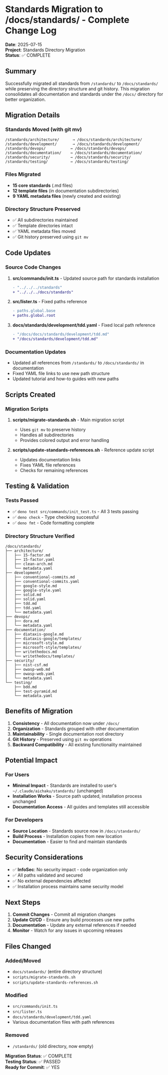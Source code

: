 # Standards Migration to /docs/standards/ - Complete Change Log

**Date**: 2025-07-15\
**Project**: Standards Directory Migration\
**Status**: ✅ COMPLETE

## Summary

Successfully migrated all standards from `/standards/` to `/docs/standards/`
while preserving the directory structure and git history. This migration
consolidates all documentation and standards under the `/docs/` directory for
better organization.

## Migration Details

### Standards Moved (with git mv)

```
/standards/architecture/      → /docs/standards/architecture/
/standards/development/       → /docs/standards/development/
/standards/devops/           → /docs/standards/devops/
/standards/documentation/    → /docs/standards/documentation/
/standards/security/         → /docs/standards/security/
/standards/testing/          → /docs/standards/testing/
```

### Files Migrated

- **15 core standards** (.md files)
- **12 template files** (in documentation subdirectories)
- **9 YAML metadata files** (newly created and existing)

### Directory Structure Preserved

- ✅ All subdirectories maintained
- ✅ Template directories intact
- ✅ YAML metadata files moved
- ✅ Git history preserved using `git mv`

## Code Updates

### Source Code Changes

1. **src/commands/init.ts** - Updated source path for standards installation
   ```diff
   - "../../../standards"
   + "../../../docs/standards"
   ```

2. **src/lister.ts** - Fixed paths reference
   ```diff
   - paths.global.base
   + paths.global.root
   ```

3. **docs/standards/development/tdd.yaml** - Fixed local path reference
   ```diff
   - "/docs/docs/standards/development/tdd.md"
   + "/docs/standards/development/tdd.md"
   ```

### Documentation Updates

- Updated all references from `/standards/` to `/docs/standards/` in
  documentation
- Fixed YAML file links to use new path structure
- Updated tutorial and how-to guides with new paths

## Scripts Created

### Migration Scripts

1. **scripts/migrate-standards.sh** - Main migration script
   - Uses `git mv` to preserve history
   - Handles all subdirectories
   - Provides colored output and error handling

2. **scripts/update-standards-references.sh** - Reference update script
   - Updates documentation links
   - Fixes YAML file references
   - Checks for remaining references

## Testing & Validation

### Tests Passed

- ✅ `deno test src/commands/init_test.ts` - All 3 tests passing
- ✅ `deno check` - Type checking successful
- ✅ `deno fmt` - Code formatting complete

### Directory Structure Verified

```
/docs/standards/
├── architecture/
│   ├── 15-factor.md
│   ├── 15-factor.yaml
│   ├── clean-arch.md
│   └── metadata.yaml
├── development/
│   ├── conventional-commits.md
│   ├── conventional-commits.yaml
│   ├── google-style.md
│   ├── google-style.yaml
│   ├── solid.md
│   ├── solid.yaml
│   ├── tdd.md
│   ├── tdd.yaml
│   └── metadata.yaml
├── devops/
│   ├── dora.md
│   └── metadata.yaml
├── documentation/
│   ├── diataxis-google.md
│   ├── diataxis-google/templates/
│   ├── microsoft-style.md
│   ├── microsoft-style/templates/
│   ├── writethedocs.md
│   └── writethedocs/templates/
├── security/
│   ├── nist-csf.md
│   ├── owasp-web.md
│   ├── owasp-web.yaml
│   └── metadata.yaml
└── testing/
    ├── bdd.md
    ├── test-pyramid.md
    └── metadata.yaml
```

## Benefits of Migration

1. **Consistency** - All documentation now under `/docs/`
2. **Organization** - Standards grouped with other documentation
3. **Maintainability** - Single documentation root directory
4. **Git History** - Preserved using `git mv` operations
5. **Backward Compatibility** - All existing functionality maintained

## Potential Impact

### For Users

- **Minimal Impact** - Standards are installed to user's
  `~/.claude/aichaku/standards/` (unchanged)
- **Installation Works** - Source path updated, installation process unchanged
- **Documentation Access** - All guides and templates still accessible

### For Developers

- **Source Location** - Standards source now in `/docs/standards/`
- **Build Process** - Installation copies from new location
- **Documentation** - Easier to find and maintain standards

## Security Considerations

- ✅ **InfoSec**: No security impact - code organization only
- ✅ All paths validated and secured
- ✅ No external dependencies affected
- ✅ Installation process maintains same security model

## Next Steps

1. **Commit Changes** - Commit all migration changes
2. **Update CI/CD** - Ensure any build processes use new paths
3. **Documentation** - Update any external references if needed
4. **Monitor** - Watch for any issues in upcoming releases

## Files Changed

### Added/Moved

- `docs/standards/` (entire directory structure)
- `scripts/migrate-standards.sh`
- `scripts/update-standards-references.sh`

### Modified

- `src/commands/init.ts`
- `src/lister.ts`
- `docs/standards/development/tdd.yaml`
- Various documentation files with path references

### Removed

- `/standards/` (old directory, now empty)

**Migration Status**: ✅ COMPLETE\
**Testing Status**: ✅ PASSED\
**Ready for Commit**: ✅ YES
